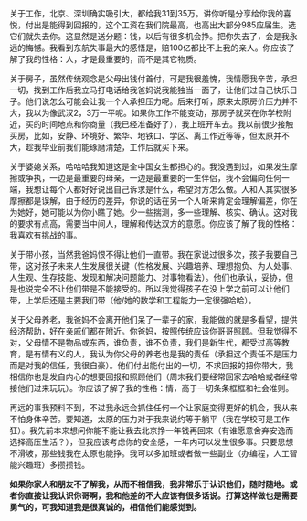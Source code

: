 关于工作，北京、深圳确实吸引大，都给我31到35万。讲你听是分享给你我的喜悦，付出是能得到回报的，这个工资在我们院最高，也高出大部分985应届生。选它们就失去你。这显然是送分题：钱，以后有很多机会挣。把你失去了，会是我永远的悔憾。我看到东航失事最大的感悟是，赔100亿都比不上我的亲人。你应该了解了我的性格：人，才是最重要的，而不是其它物质。  

关于房子，虽然传统观念是父母出钱付首付，可是我很羞愧，我情愿我辛苦，承担一切，找到工作后我立马打电话给我爸妈说我能独当一面了，让他们过自己快乐日子。他们说怎么可能会让我一个人承担压力呢。后来打听，原来太原房价压力并不大，我以为像武汉2，3万一平呢。如果你工作不能变动，那房子就买在你学校附近，买的时间地点和你商量（我已经准备好了），我上班开车去。我以前很少接触买房，比如，安静、环境好、繁华、地铁口、学区、离工作近等等，但太原并不大，趁我毕业前我们能琢磨清楚，工作后就买下来。  

关于婆媳关系，哈哈哈我知道这是全中国女生都担心的。我没遇到过，如果发生摩擦或争执，一边是最重要的母亲，一边是最重要的一生伴侣，我不会偏向任何一端，我想让每个人都好好说出自己诉求是什么，希望对方怎么做。人和人其实很多摩擦都是误解，由于经历的差异，你说的话在另一个人听来肯定会理解偏差，你在为她好，她可能以为你小瞧了她。少一些揣测，多一些理解、核实、确认。这对我的要求有点高，需要当中间人，理解和传达双方的意愿。你应该了解了我的性格：我喜欢有挑战的事。  

关于带小孩，当然我爸妈恨不得让他们一直带。我在家说过很多次，孩子我要自己带，这对孩子未来人生发展很关键（性格发展、兴趣培养、理想抱负、为人处事、人生观、生存技能、发现和解决问题能力、对事物看法）。他们也承认，妥协，但是也说完全不让他们带是不能接受的。所以我觉得孩子在没上学之前可以让他们带，上学后还是主要我们带（他/她的数学和工程能力一定很强哈哈）。  

关于父母养老，我爸妈不会离开他们呆了一辈子的家，我能做的就是多看望，提供经济帮助，好在亲戚们都在附近。你爸妈，按照传统应该你哥哥照顾。但我觉得不对，父母情不是物品或东西，谁负责，谁不负责，我们是新生代，都受过高等教育，是有情有义的人，我认为你父母的养老也是我的责任（承担这个责任不是压力而是对我的信任，我很自豪）。他们付出能付出的一切，不求回报的把你带大，我相信你也是发自内心的想要回报和照顾他们（周末我们要经常回家去哈哈或者经常接他们过来玩玩）。你应该了解了我的性格：情，高于一切条条框框和社会准则。  

再远的事我预料不到，不过我永远会抓住任何一个让家庭变得更好的机会，我从来不怕身体辛苦。要知道，太原的压力对于我来说约等于躺平（我在学校可是工作狂）。我先前本来想问你能不能让我去北京挣一年钱再回来（有谁愿意舍弃安逸而选择高压生活？），但我应该考虑你的安全感，一年内可以发生很多事。只要思想不滑坡，那些钱我在太原也能挣。我可以多加班或者做一些副业（办编程，人工智能兴趣班）多攒攒钱。  

**如果你家人和朋友不了解我，从而不相信我，我非常乐于认识他们，随时随地。或者你直接让我认识你哥啊，我和他差的不大应该有很多话说。打算这样做也是需要勇气的，可我知道我是很真诚的，相信他们能感觉到。**
